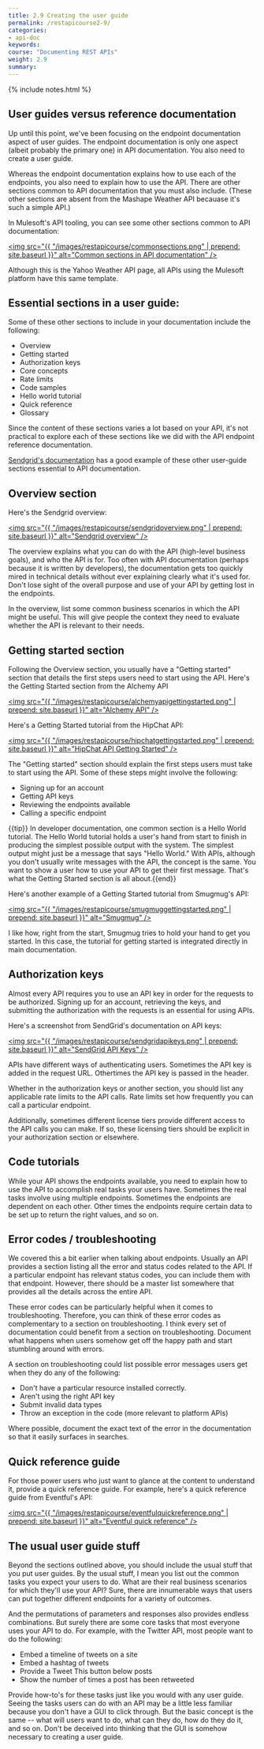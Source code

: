 ```yaml
---
title: 2.9 Creating the user guide
permalink: /restapicourse2-9/
categories:
- api-doc
keywords: 
course: "Documenting REST APIs"
weight: 2.9
summary: 
---
```

{% include notes.html %}

## User guides versus reference documentation

Up until this point, we've been focusing on the endpoint documentation aspect of user guides. The endpoint documentation is only one aspect (albeit probably the primary one) in API documentation. You also need to create a user guide.

Whereas the endpoint documentation explains how to use each of the endpoints, you also need to explain how to use the API. There are other sections common to API documentation that you must also include. (These other sections are absent from the Mashape Weather API becauase it's such a simple API.)

In Mulesoft's API tooling, you can see some other sections common to API documentation:

<a href="http://api-portal.anypoint.mulesoft.com/yahoo/api/yahoo-weather-api"><img src="{{ "/images/restapicourse/commonsections.png" | prepend: site.baseurl }}" alt="Common sections in API documentation" /></a>

Although this is the Yahoo Weather API page, all APIs using the Mulesoft platform have this same template. 

## Essential sections in a user guide:

Some of these other sections to include in your documentation include the following:

* Overview
* Getting started
* Authorization keys
* Core concepts
* Rate limits
* Code samples
* Hello world tutorial
* Quick reference
* Glossary

Since the content of these sections varies a lot based on your API, it's not practical to explore each of these sections like we did with the API endpoint reference documentation.

[Sendgrid's documentation](https://sendgrid.com/docs) has a good example of these other user-guide sections essential to API documentation.

## Overview section

Here's the Sendgrid overview:

<a href="https://sendgrid.com/docs/User_Guide/index.html"><img src="{{ "/images/restapicourse/sendgridoverview.png" | prepend: site.baseurl }}" alt="Sendgrid overview" /></a>

The overview explains what you can do with the API (high-level business goals), and who the API is for. Too often with API documentation (perhaps because it is written by developers), the documentation gets too quickly mired in technical details without ever explaining clearly what it's used for. Don't lose sight of the overall purpose and use of your API by getting lost in the endpoints.

In the overview, list some common business scenarios in which the API might be useful. This will give people the context they need to evaluate whether the API is relevant to their needs.

## Getting started section

Following the Overview section, you usually have a "Getting started" section that details the first steps users need to start using the API. Here's the Getting Started section from the Alchemy API

<a href="http://www.alchemyapi.com/developers/getting-started-guide"><img src="{{ "/images/restapicourse/alchemyapigettingstarted.png" | prepend: site.baseurl }}" alt="Alchemy API" /></a>

Here's a Getting Started tutorial from the HipChat API:

<a href="https://www.hipchat.com/docs/apiv2"><img src="{{ "/images/restapicourse/hipchatgettingstarted.png" | prepend: site.baseurl }}" alt="HipChat API Getting Started" /></a>

The "Getting started" section should explain the first steps users must take to start using the API. Some of these steps might involve the following:

* Signing up for an account
* Getting API keys
* Reviewing the endpoints available
* Calling a specific endpoint

{{tip}} In developer documentation, one common section is a Hello World tutorial. The Hello World tutorial holds a user's hand from start to finish in producing the simplest possible output with the system. The simplest output might just be a message that says "Hello World." With APIs, although you don't usually write messages with the API, the concept is the same. You want to show a user how to use your API to get their first message. That's what the Getting Started section is all about.{{end}}

Here's another example of a Getting Started tutorial from Smugmug's API:

<a href="https://api.smugmug.com/api/v2/doc"><img src="{{ "/images/restapicourse/smugmuggettingstarted.png" | prepend: site.baseurl }}" alt="Smugmug" /></a>

I like how, right from the start, Smugmug tries to hold your hand to get you started. In this case, the tutorial for getting started is integrated directly in main documentation.

## Authorization keys

Almost every API requires you to use an API key in order for the requests to be authorized. Signing up for an account, retrieving the keys, and submitting the authorization with the requests is an essential for using APIs.

Here's a screenshot from SendGrid's documentation on API keys:

<a href="https://sendgrid.com/docs/User_Guide/Settings/api_keys.html"><img src="{{ "/images/restapicourse/sendgridapikeys.png" | prepend: site.baseurl }}" alt="SendGrid API Keys" /></a>

APIs have different ways of authenticating users. Sometimes the API key is added in the request URL. Othertimes the API key is passed in the header. 

Whether in the authorization keys or another section, you should list any applicable rate limits to the API calls. Rate limits set how frequently you can call a particular endpoint. 

Additionally, sometimes different license tiers provide different access to the API calls you can make. If so, these licensing tiers should be explicit in your authorization section or elsewhere.

## Code tutorials

While your API shows the endpoints available, you need to explain how to use the API to accomplish real tasks your users have. Sometimes the real tasks involve using multiple endpoints. Sometimes the endpoints are dependent on each other. Other times the endpoints require certain data to be set up to return the right values, and so on.

## Error codes / troubleshooting

We covered this a bit earlier when talking about endpoints. Usually an API provides a section listing all the error and status codes related to the API. If a particular endpoint has relevant status codes, you can include them with that endpoint. However, there should be a master list somewhere that provides all the details across the entire API.

These error codes can be particularly helpful when it comes to troubleshooting. Therefore, you can think of these error codes as complementary to a section on troubleshooting. I think every set of documentation could benefit from a section on troubleshooting. Document what happens when users somehow get off the happy path and start stumbling around with errors.

A section on troubleshooting could list possible error messages users get when they do any of the following:

* Don't have a particular resource installed correctly.
* Aren't using the right API key
* Submit invalid data types
* Throw an exception in the code (more relevant to platform APIs)

Where possible, document the exact text of the error in the documentation so that it easily surfaces in searches.

## Quick reference guide

For those power users who just want to glance at the content to understand it, provide a quick reference guide. For example, here's a quick reference guide from Eventful's API:

<a href="http://api.eventful.com/docs"><img src="{{ "/images/restapicourse/eventfulquickreference.png" | prepend: site.baseurl }}" alt="Eventful quick reference" /></a>

## The usual user guide stuff

Beyond the sections outlined above, you should include the usual stuff that you put user guides. By the usual stuff, I mean you list out the common tasks you expect your users to do. What are their real business scenarios for which they'll use your API? Sure, there are innumerable ways that users can put together different endpoints for a variety of outcomes. 

And the permutations of parameters and responses also provides endless combinations. But surely there are some core tasks that most everyone uses your API to do. For example, with the Twitter API, most people want to do the following:
 
 * Embed a timeline of tweets on a site
 * Embed a hashtag of tweets 
 * Provide a Tweet This button below posts
 * Show the number of times a post has been retweeted
 
 Provide how-to's for these tasks just like you would with any user guide. Seeing the tasks users can do with an API may be a little less familiar because you don't have a GUI to click through. But the basic concept is the same -- what will users want to do, what can they do, how do they do it, and so on. Don't be deceived into thinking that the GUI is somehow necessary to creating a user guide.
